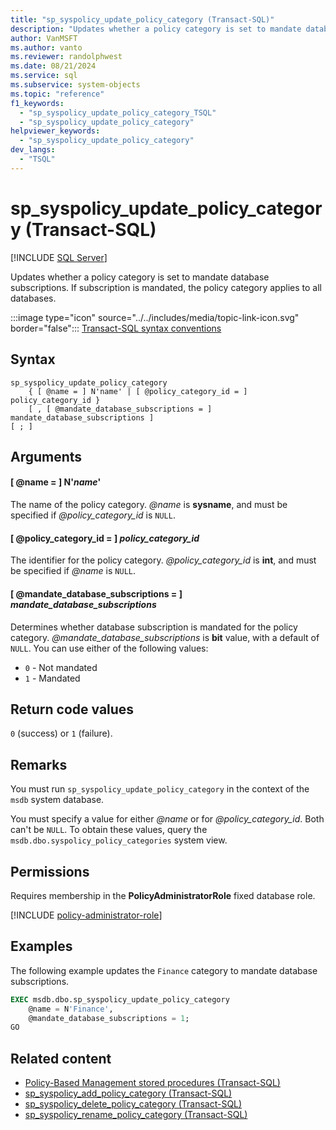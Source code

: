```yaml
---
title: "sp_syspolicy_update_policy_category (Transact-SQL)"
description: "Updates whether a policy category is set to mandate database subscriptions."
author: VanMSFT
ms.author: vanto
ms.reviewer: randolphwest
ms.date: 08/21/2024
ms.service: sql
ms.subservice: system-objects
ms.topic: "reference"
f1_keywords:
  - "sp_syspolicy_update_policy_category_TSQL"
  - "sp_syspolicy_update_policy_category"
helpviewer_keywords:
  - "sp_syspolicy_update_policy_category"
dev_langs:
  - "TSQL"
---
```

# sp_syspolicy_update_policy_category (Transact-SQL)

[!INCLUDE [SQL Server](../../includes/applies-to-version/sqlserver.md)]

Updates whether a policy category is set to mandate database subscriptions. If subscription is mandated, the policy category applies to all databases.

:::image type="icon" source="../../includes/media/topic-link-icon.svg" border="false"::: [Transact-SQL syntax conventions](../../t-sql/language-elements/transact-sql-syntax-conventions-transact-sql.md)

## Syntax

```syntaxsql
sp_syspolicy_update_policy_category
    { [ @name = ] N'name' | [ @policy_category_id = ] policy_category_id }
    [ , [ @mandate_database_subscriptions = ] mandate_database_subscriptions ]
[ ; ]
```

## Arguments

#### [ @name = ] N'*name*'

The name of the policy category. *@name* is **sysname**, and must be specified if *@policy_category_id* is `NULL`.

#### [ @policy_category_id = ] *policy_category_id*

The identifier for the policy category. *@policy_category_id* is **int**, and must be specified if *@name* is `NULL`.

#### [ @mandate_database_subscriptions = ] *mandate_database_subscriptions*

Determines whether database subscription is mandated for the policy category. *@mandate_database_subscriptions* is **bit** value, with a default of `NULL`. You can use either of the following values:

- `0` - Not mandated
- `1` - Mandated

## Return code values

`0` (success) or `1` (failure).

## Remarks

You must run `sp_syspolicy_update_policy_category` in the context of the `msdb` system database.

You must specify a value for either *@name* or for *@policy_category_id*. Both can't be `NULL`. To obtain these values, query the `msdb.dbo.syspolicy_policy_categories` system view.

## Permissions

Requires membership in the **PolicyAdministratorRole** fixed database role.

[!INCLUDE [policy-administrator-role](includes/policy-administrator-role.md)]

## Examples

The following example updates the `Finance` category to mandate database subscriptions.

```sql
EXEC msdb.dbo.sp_syspolicy_update_policy_category
    @name = N'Finance',
    @mandate_database_subscriptions = 1;
GO
```

## Related content

- [Policy-Based Management stored procedures (Transact-SQL)](policy-based-management-stored-procedures-transact-sql.md)
- [sp_syspolicy_add_policy_category (Transact-SQL)](sp-syspolicy-add-policy-category-transact-sql.md)
- [sp_syspolicy_delete_policy_category (Transact-SQL)](sp-syspolicy-delete-policy-category-transact-sql.md)
- [sp_syspolicy_rename_policy_category (Transact-SQL)](sp-syspolicy-rename-policy-category-transact-sql.md)
